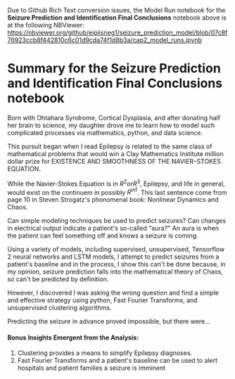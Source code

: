Due to Github Rich Text conversion issues, the Model Run notebook for the **Seizure Prediction and Identification Final Conclusions** notebook above is at the following NBViewer: 
https://nbviewer.org/github/eipiisneg1/seizure_prediction_model/blob/07c8f76923ccb8f442810c6c01d9cda74f1d8b3a/cap2_model_runs.ipynb

# **Summary for the Seizure Prediction and Identification Final Conclusions notebook**

Born with Ohtahara Syndrome, Cortical Dysplasia, and after donating half her brain to science, my daughter drove me to learn how to model such complicated processes via mathematics, python, and data science. 

This pursuit began when I read Epilepsy is related to the same class of mathematical problems that would win a Clay Mathematics Institute million dollar prize for EXISTENCE AND SMOOTHNESS OF THE NAVIER–STOKES EQUATION. 

While the Navier-Stokes Equation is in $R^2 or R^3$, Epilepsy, and life in general, would exist on the continuem in possibly $R^\inf$. This last sentence come from page 10 in Steven Strogatz's phonomenal book: Nonlinear Dynamics and Chaos. 


Can simple modeling techniques be used to predict seizures?
Can changes in electrical output indicate a patient's so-called "aura?" An aura is when the patient can feel something off and knows a seizure is coming. 

Using a variety of models, including supervised, unsupervised, Tensorflow 2 neural networks and LSTM models, I attempt to predict seizures from a patient's baseline and in the process, I show this can't be done because, in my opinion, seizure prediction falls into the mathematical theory of Chaos, so can't be predicted by definition. 

However, I discovered I was asking the wrong question and find a simple and effective strategy using python, Fast Fourier Transforms, and unsupervised clustering algorithms. 

Predicting the seizure in advance proved impossible, but there were...

#### **Bonus Insights Emergent from the Analysis:**
1. Clustering provides a means to simplify Epilepsy diagnoses.
2. Fast Fourier Transforms and a patient's baseline can be used to alert hospitals and patient families a seizure is imminent
